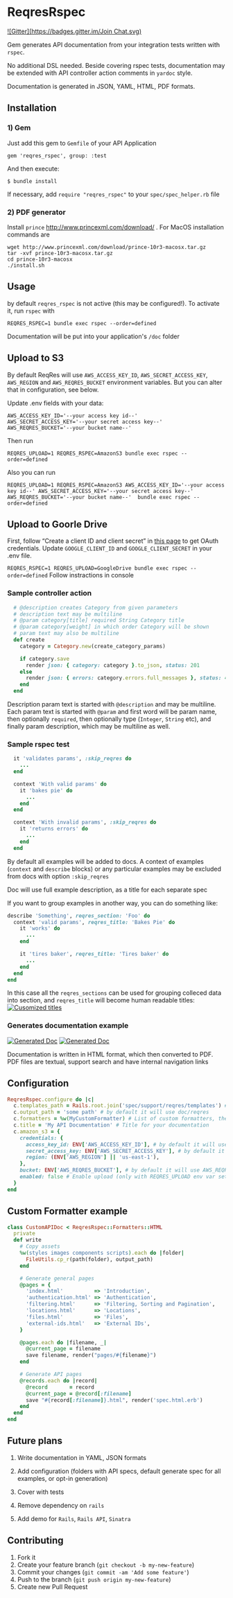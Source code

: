 # ReqresRspec
[![Gitter](https://badges.gitter.im/Join Chat.svg)](https://gitter.im/reqres-api/reqres_rspec?utm_source=badge&utm_medium=badge&utm_campaign=pr-badge&utm_content=badge)

Gem generates API documentation from your integration tests written with `rspec`.

No additional DSL needed. Beside covering rspec tests, documentation may be extended with API controller action comments in `yardoc` style.

Documentation is generated in JSON, YAML, HTML, PDF formats.

## Installation

### 1) Gem

Just add this gem to `Gemfile` of your API Application

    gem 'reqres_rspec', group: :test

And then execute:

    $ bundle install
    
If necessary, add `require "reqres_rspec"` to your `spec/spec_helper.rb` file

### 2) PDF generator

Install `prince` http://www.princexml.com/download/ . For MacOS installation commands are

```
wget http://www.princexml.com/download/prince-10r3-macosx.tar.gz
tar -xvf prince-10r3-macosx.tar.gz
cd prince-10r3-macosx
./install.sh
```

## Usage

by default `reqres_rspec` is not active (this may be configured!). To activate it, run `rspec` with

`REQRES_RSPEC=1 bundle exec rspec --order=defined`

Documentation will be put into your application's `/doc` folder

## Upload to S3

By default ReqRes will use `AWS_ACCESS_KEY_ID`, `AWS_SECRET_ACCESS_KEY`, `AWS_REGION` and `AWS_REQRES_BUCKET` environment variables. But you can alter that in configuration, see below.

Update .env fields with your data:
```
AWS_ACCESS_KEY_ID='--your access key id--'
AWS_SECRET_ACCESS_KEY='--your secret access key--'
AWS_REQRES_BUCKET='--your bucket name--'
```

Then run

`REQRES_UPLOAD=1 REQRES_RSPEC=AmazonS3 bundle exec rspec --order=defined`

Also you can run

`REQRES_UPLOAD=1 REQRES_RSPEC=AmazonS3 AWS_ACCESS_KEY_ID='--your access key id--' AWS_SECRET_ACCESS_KEY='--your secret access key--' AWS_REQRES_BUCKET='--your bucket name--'  bundle exec rspec --order=defined`

## Upload to Goorle Drive

First, follow “Create a client ID and client secret” in [this page](https://developers.google.com/drive/web/auth/web-server) to get OAuth credentials. Update `GOOGLE_CLIENT_ID` and `GOOGLE_CLIENT_SECRET` in your .env file.

`REQRES_RSPEC=1 REQRES_UPLOAD=GoogleDrive bundle exec rspec --order=defined`
Follow instractions in console

### Sample controller action

```ruby
  # @description creates Category from given parameters
  # description text may be multiline
  # @param category[title] required String Category title
  # @param category[weight] in which order Category will be shown
  # param text may also be multiline
  def create
    category = Category.new(create_category_params)

    if category.save
      render json: { category: category }.to_json, status: 201
    else
      render json: { errors: category.errors.full_messages }, status: 422
    end
  end
```

Description param text is started with `@description` and may be multiline.
Each param text is started with `@param` and first word will be param name, then optionally `required`, then optionally type (`Integer`, `String` etc), and finally param description, which may be multiline as well.

### Sample rspec test

```ruby
  it 'validates params', :skip_reqres do
    ...
  end

  context 'With valid params' do
    it 'bakes pie' do
      ...
    end
  end

  context 'With invalid params', :skip_reqres do
    it 'returns errors' do
      ...
    end
  end
```

 By default all examples will be added to docs. A context of examples (`context` and `describe` blocks) or any particular examples may be excluded from docs with option `:skip_reqres`

 Doc will use full example description, as a title for each separate spec

If you want to group examples in another way, you can do something like:

```ruby
describe 'Something', reqres_section: 'Foo' do
  context 'valid params', reqres_title: 'Bakes Pie' do
    it 'works' do
      ...
    end

    it 'tires baker', reqres_title: 'Tires baker' do
      ...
    end
  end
end
```

In this case all the `reqres_sections` can be used for grouping colleced data into section, and `reqres_title` will become human readable titles:
[![Cusomized titles](http://i57.tinypic.com/2581lw9.jpg)](http://i57.tinypic.com/2581lw9.jpg)

### Generates documentation example

[![Generated Doc](http://i44.tinypic.com/kda1pw.png)](http://i44.tinypic.com/kda1pw.png)
[![Generated Doc](http://i39.tinypic.com/2w3p6vl.png)](http://i39.tinypic.com/2w3p6vl.png)

Documentation is written in HTML format, which then converted to PDF. PDF files are textual, support search and have internal navigation links

## Configuration

```ruby
ReqresRspec.configure do |c|
  c.templates_path = Rails.root.join('spec/support/reqres/templates') # Path to custom templates
  c.output_path = 'some path' # by default it will use doc/reqres
  c.formatters = %w(MyCustomFormatter) # List of custom formatters, these can be inherited from ReqresRspec::Formatters::HTML
  c.title = 'My API Documentation' # Title for your documentation
  c.amazon_s3 = {
    credentials: {
      access_key_id: ENV['AWS_ACCESS_KEY_ID'], # by default it will use AWS_ACCESS_KEY_ID env var
      secret_access_key: ENV['AWS_SECRET_ACCESS_KEY'], # by default it will use AWS_SECRET_ACCESS_KEY env var
      region: (ENV['AWS_REGION'] || 'us-east-1'),
    },
    bucket: ENV['AWS_REQRES_BUCKET'], # by default it will use AWS_REQRES_BUCKET env for bucket name
    enabled: false # Enable upload (only with REQRES_UPLOAD env var set)
  }
end
```

## Custom Formatter example

```ruby
class CustomAPIDoc < ReqresRspec::Formatters::HTML
  private
  def write
    # Copy assets
    %w(styles images components scripts).each do |folder|
      FileUtils.cp_r(path(folder), output_path)
    end

    # Generate general pages
    @pages = {
      'index.html'          => 'Introduction',
      'authentication.html' => 'Authentication',
      'filtering.html'      => 'Filtering, Sorting and Pagination',
      'locations.html'      => 'Locations',
      'files.html'          => 'Files',
      'external-ids.html'   => 'External IDs',
    }

    @pages.each do |filename, _|
      @current_page = filename
      save filename, render("pages/#{filename}")
    end

    # Generate API pages
    @records.each do |record|
      @record       = record
      @current_page = @record[:filename]
      save "#{record[:filename]}.html", render('spec.html.erb')
    end
  end
end
```

## Future plans

1) Write documentation in YAML, JSON formats

2) Add configuration (folders with API specs, default generate spec for all examples, or opt-in generation)

3) Cover with tests

4) Remove dependency on `rails`

5) Add demo for `Rails`, `Rails API`, `Sinatra`

## Contributing

1. Fork it
2. Create your feature branch (`git checkout -b my-new-feature`)
3. Commit your changes (`git commit -am 'Add some feature'`)
4. Push to the branch (`git push origin my-new-feature`)
5. Create new Pull Request
